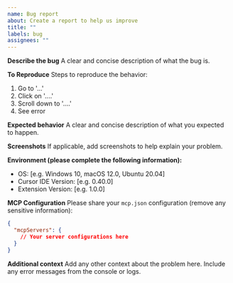 ```yaml
---
name: Bug report
about: Create a report to help us improve
title: ""
labels: bug
assignees: ""
---
```


**Describe the bug**
A clear and concise description of what the bug is.

**To Reproduce**
Steps to reproduce the behavior:

1. Go to '...'
2. Click on '....'
3. Scroll down to '....'
4. See error

**Expected behavior**
A clear and concise description of what you expected to happen.

**Screenshots**
If applicable, add screenshots to help explain your problem.

**Environment (please complete the following information):**

- OS: [e.g. Windows 10, macOS 12.0, Ubuntu 20.04]
- Cursor IDE Version: [e.g. 0.40.0]
- Extension Version: [e.g. 1.0.0]

**MCP Configuration**
Please share your `mcp.json` configuration (remove any sensitive information):

```json
{
  "mcpServers": {
    // Your server configurations here
  }
}
```

**Additional context**
Add any other context about the problem here. Include any error messages from the console or logs.
